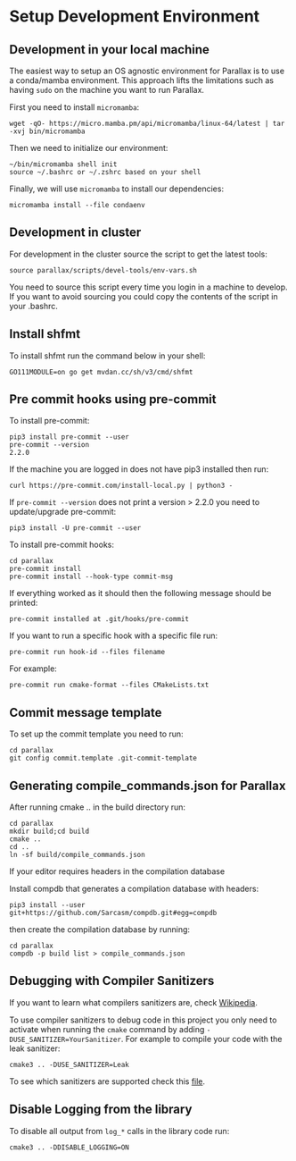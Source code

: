 # Setup Development Environment

## Development in your local machine

The easiest way to setup an OS agnostic environment for Parallax is to use a conda/mamba environment.
This approach lifts the limitations such as having `sudo` on the machine you want to run Parallax.

First you need to install `micromamba`:

	wget -qO- https://micro.mamba.pm/api/micromamba/linux-64/latest | tar -xvj bin/micromamba

Then we need to initialize our environment:
	
	~/bin/micromamba shell init
	source ~/.bashrc or ~/.zshrc based on your shell


Finally, we will use `micromamba` to install our dependencies:

	micromamba install --file condaenv

## Development in cluster

For development in the cluster source the script to get the latest tools:

	source parallax/scripts/devel-tools/env-vars.sh

You need to source this script every time you login in a machine to develop.
If you want to avoid sourcing you could copy the contents of the script in your .bashrc.

## Install shfmt

To install shfmt run the command below in your shell:

	GO111MODULE=on go get mvdan.cc/sh/v3/cmd/shfmt


## Pre commit hooks using pre-commit

To install pre-commit:

	pip3 install pre-commit --user
	pre-commit --version
	2.2.0

If the machine you are logged in does not have pip3 installed then run:

	curl https://pre-commit.com/install-local.py | python3 -

If `pre-commit --version` does not print a version > 2.2.0 you need to update/upgrade pre-commit:

	pip3 install -U pre-commit --user

To install pre-commit hooks:

	cd parallax
	pre-commit install
    pre-commit install --hook-type commit-msg

If everything worked as it should then the following message should be printed:

    pre-commit installed at .git/hooks/pre-commit

If you want to run a specific hook with a specific file run:

	pre-commit run hook-id --files filename

For example:

	pre-commit run cmake-format --files CMakeLists.txt


## Commit message template

To set up the commit template you need to run:

	cd parallax
	git config commit.template .git-commit-template

## Generating compile_commands.json for Parallax

After running cmake .. in the build directory run:

	cd parallax
	mkdir build;cd build
	cmake ..
	cd ..
	ln -sf build/compile_commands.json

If your editor requires headers in the compilation database

Install compdb that generates a compilation database with headers:

	pip3 install --user git+https://github.com/Sarcasm/compdb.git#egg=compdb

then create the compilation database by running:

	cd parallax
	compdb -p build list > compile_commands.json

## Debugging with Compiler Sanitizers

If you want to learn what compilers sanitizers are, check [Wikipedia](https://en.wikipedia.org/wiki/AddressSanitizer).

To use compiler sanitizers to debug code in this project you only need to activate when running the `cmake` command by adding `-DUSE_SANITIZER=YourSanitizer`.
For example to compile your code with the leak sanitizer:

	cmake3 .. -DUSE_SANITIZER=Leak

To see which sanitizers are supported check this [file](https://github.com/StableCoder/cmake-scripts/blob/main/sanitizers.cmake#L20).

## Disable Logging from the library

To disable all output from `log_*` calls in the library code run:

	cmake3 .. -DDISABLE_LOGGING=ON
